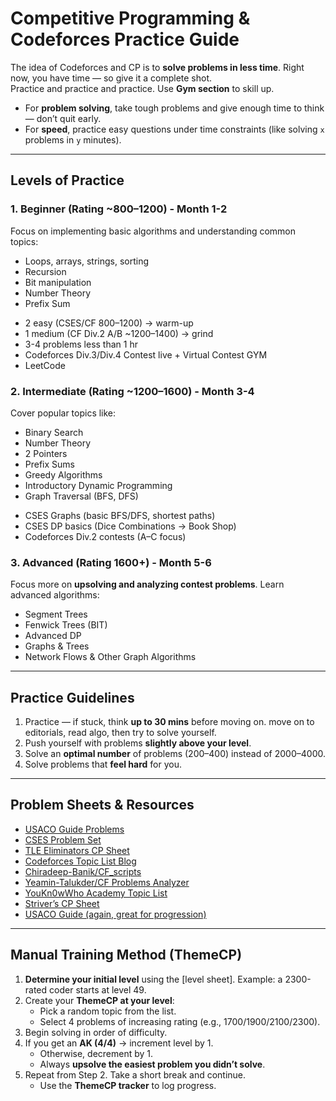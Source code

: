 # Competitive Programming & Codeforces Practice Guide

The idea of Codeforces and CP is to **solve problems in less time**. Right now, you have time — so give it a complete shot.  
Practice and practice and practice. Use **Gym section** to skill up.

- For **problem solving**, take tough problems and give enough time to think — don’t quit early.
- For **speed**, practice easy questions under time constraints (like solving `x` problems in `y` minutes).

---

## Levels of Practice

### 1. Beginner (Rating ~800–1200) - Month 1-2

Focus on implementing basic algorithms and understanding common topics:

- Loops, arrays, strings, sorting
- Recursion
- Bit manipulation
- Number Theory
- Prefix Sum

* 2 easy (CSES/CF 800–1200) → warm-up
* 1 medium (CF Div.2 A/B \~1200–1400) → grind
* 3-4 problems less than 1 hr
* Codeforces Div.3/Div.4 Contest live + Virtual Contest GYM
* LeetCode

### 2. Intermediate (Rating ~1200–1600) - Month 3-4

Cover popular topics like:

- Binary Search
- Number Theory
- 2 Pointers
- Prefix Sums
- Greedy Algorithms
- Introductory Dynamic Programming
- Graph Traversal (BFS, DFS)

* CSES Graphs (basic BFS/DFS, shortest paths)
* CSES DP basics (Dice Combinations → Book Shop)
* Codeforces Div.2 contests (A–C focus)

### 3. Advanced (Rating 1600+) - Month 5-6

Focus more on **upsolving and analyzing contest problems**. Learn advanced algorithms:

- Segment Trees
- Fenwick Trees (BIT)
- Advanced DP
- Graphs & Trees
- Network Flows & Other Graph Algorithms

---

## Practice Guidelines

1. Practice — if stuck, think **up to 30 mins** before moving on. move on to editorials, read algo, then try to solve yourself.
2. Push yourself with problems **slightly above your level**.
3. Solve an **optimal number** of problems (200–400) instead of 2000–4000.
4. Solve problems that **feel hard** for you.

---

## Problem Sheets & Resources

- [USACO Guide Problems](https://usaco.guide/problems/)
- [CSES Problem Set](https://cses.fi/problemset?s=08)
- [TLE Eliminators CP Sheet](https://www.tle-eliminators.com/cp-sheet)
- [Codeforces Topic List Blog](https://codeforces.com/blog/entry/126306?utm_source=chatgpt.com)
- [Chiradeep-Banik/CF_scripts](https://github.com/Chiradeep-Banik/CF_scripts)
- [Yeamin-Talukder/CF Problems Analyzer](https://github.com/Yeamin-Talukder/CODEFORCES-PROBLEMS-ANALYZER)
- [YouKn0wWho Academy Topic List](https://youkn0wwho.academy/topic-list)
- [Striver’s CP Sheet](https://takeuforward.org/interview-experience/strivers-cp-sheet)
- [USACO Guide (again, great for progression)](https://usaco.guide/problems/)

---

## Manual Training Method (ThemeCP)

1. **Determine your initial level** using the [level sheet]. Example: a 2300-rated coder starts at level 49.
2. Create your **ThemeCP at your level**:
   - Pick a random topic from the list.
   - Select 4 problems of increasing rating (e.g., 1700/1900/2100/2300).
3. Begin solving in order of difficulty.
4. If you get an **AK (4/4)** → increment level by 1.
   - Otherwise, decrement by 1.
   - Always **upsolve the easiest problem you didn’t solve**.
5. Repeat from Step 2. Take a short break and continue.
   - Use the **ThemeCP tracker** to log progress.
